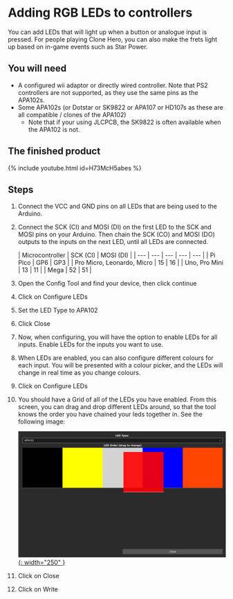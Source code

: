 # Adding RGB LEDs to controllers
You can add LEDs that will light up when a button or analogue input is pressed. For people playing Clone Hero, you can also make the frets light up based on in-game events such as Star Power.
## You will need
* A configured wii adaptor or directly wired controller. Note that PS2 controllers are not supported, as they use the same pins as the APA102s.
* Some APA102s (or Dotstar or SK9822 or APA107 or HD107s as these are all compatible / clones of the APA102)
  * Note that if your using JLCPCB, the SK9822 is often available when the APA102 is not.

## The finished product
{% include youtube.html id=H73McH5abes %}

## Steps
1. Connect the VCC and GND pins on all LEDs that are being used to the Arduino.
2. Connect the SCK (CI) and MOSI (DI) on the first LED to the SCK and MOSI pins on your Arduino. Then chain the SCK (CO) and MOSI (DO) outputs to the inputs on the next LED, until all LEDs are connected.
      
   | Microcontroller | SCK (CI) | MOSI (DI) |
   | --- | --- | --- | --- | --- |
   | Pi Pico | GP6 | GP3 |
   | Pro Micro, Leonardo, Micro | 15 | 16 |
   | Uno, Pro Mini | 13 | 11 |
   | Mega | 52 | 51 | 

3. Open the Config Tool and find your device, then click continue
4. Click on Configure LEDs
5. Set the LED Type to APA102
6. Click Close
7. Now, when configuring, you will have the option to enable LEDs for all inputs. Enable LEDs for the inputs you want to use. 
8. When LEDs are enabled, you can also configure different colours for each input. You will be presented with a colour picker, and the LEDs will change in real time as you change colours.
9.  Click on Configure LEDs
10. You should have a Grid of all of the LEDs you have enabled. From this screen, you can drag and drop different LEDs around, so that the tool knows the order you have chained your leds together in. See the following image:

    [![Arduino uno in home screen](../assets/images/drag-led.png){: width="250" }](../assets/images/drag-led.png)
11. Click on Close
12. Click on Write
